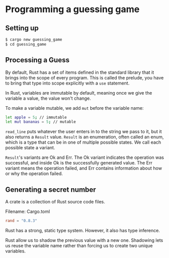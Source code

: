 # Programming a guessing game

## Setting up

```bash
$ cargo new guessing_game
$ cd guessing_game
```

## Processing a Guess

By default, Rust has a set of items defined in the standard library that it brings into the scope of every program. This is called the prelude, you have to bring that type into scope explicitly with a ```use``` statement.

In Rust, variables are immutable by default, meaning once we give the variable a value, the value won't change.

To make a variable mutable, we add ```mut``` before the variable name:

```bash
let apple = 5; // immutable
let mut bananas = 5; // mutable
```

```read_line``` puts whatever the user enters in to the string we pass to it, but it also returns a ```Result``` value.
```Result``` is an enumeration, often called an enum, which is a type that can be in one of multiple possible states.
We call each possible state a variant.

```Result```'s variants are Ok and Err. The Ok variant indicates the operation was successful, and inside Ok is the successfully generated value. The Err variant means the operation failed, and Err contains information about how or why the operation failed.

## Generating a secret number

A crate is a collection of Rust source code files.

Filename: Cargo.toml

```toml
rand = "0.8.3"
```

Rust has a strong, static type system.
However, it also has type inference.

Rust allow us to shadow the previous value with a new one.
Shadowing lets us reuse the variable name rather than forcing us to create two unique variables.